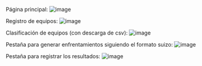 Página principal:
![image](https://github.com/user-attachments/assets/e0e78406-07d3-4fa8-a17f-a4cbc6cbcd32)


Registro de equipos:
![image](https://github.com/user-attachments/assets/b7a454f5-951c-4ebe-b62d-098b362e740a)


Clasificación de equipos (con descarga de csv):
![image](https://github.com/user-attachments/assets/9693cc26-2fe1-4487-91f5-8a343fce7bcb)


Pestaña para generar enfrentamientos siguiendo el formato suizo:
![image](https://github.com/user-attachments/assets/c89ed810-af02-4540-b592-e29cbea02b49)


Pestaña para registrar los resultados:
![image](https://github.com/user-attachments/assets/4c47b15f-5474-4b29-991b-de7a5c04eed5)
